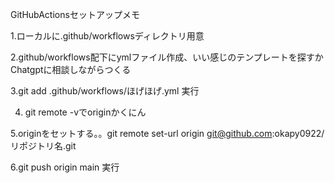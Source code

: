 GitHubActionsセットアップメモ

1.ローカルに.github/workflowsディレクトリ用意　

2.github/workflows配下にymlファイル作成、いい感じのテンプレートを探すかChatgptに相談しながらつくる　

3.git add .github/workflows/ほげほげ.yml 実行　

4. git remote -vでoriginかくにん

5.originをセットする。。git remote set-url origin git@github.com:okapy0922/リポジトリ名.git

6.git push origin main 実行　
